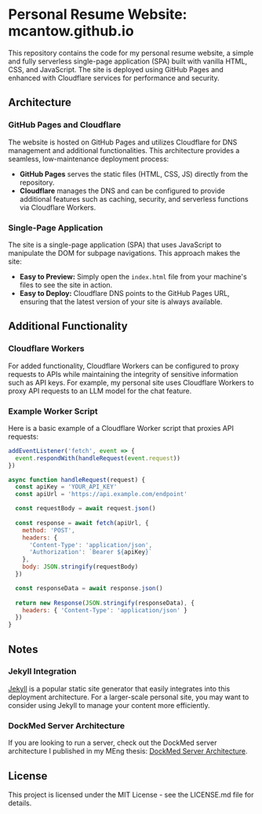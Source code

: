 # Personal Resume Website: mcantow.github.io

This repository contains the code for my personal resume website, a simple and fully serverless single-page application (SPA) built with vanilla HTML, CSS, and JavaScript. The site is deployed using GitHub Pages and enhanced with Cloudflare services for performance and security.

## Architecture

### GitHub Pages and Cloudflare
The website is hosted on GitHub Pages and utilizes Cloudflare for DNS management and additional functionalities. This architecture provides a seamless, low-maintenance deployment process:
- **GitHub Pages** serves the static files (HTML, CSS, JS) directly from the repository.
- **Cloudflare** manages the DNS and can be configured to provide additional features such as caching, security, and serverless functions via Cloudflare Workers.

### Single-Page Application
The site is a single-page application (SPA) that uses JavaScript to manipulate the DOM for subpage navigations. This approach makes the site:
- **Easy to Preview:** Simply open the `index.html` file from your machine's files to see the site in action.
- **Easy to Deploy:** Cloudflare DNS points to the GitHub Pages URL, ensuring that the latest version of your site is always available.

## Additional Functionality

### Cloudflare Workers
For added functionality, Cloudflare Workers can be configured to proxy requests to APIs while maintaining the integrity of sensitive information such as API keys. For example, my personal site uses Cloudflare Workers to proxy API requests to an LLM model for the chat feature.

### Example Worker Script
Here is a basic example of a Cloudflare Worker script that proxies API requests:

```javascript
addEventListener('fetch', event => {
  event.respondWith(handleRequest(event.request))
})

async function handleRequest(request) {
  const apiKey = 'YOUR_API_KEY'
  const apiUrl = 'https://api.example.com/endpoint'

  const requestBody = await request.json()
  
  const response = await fetch(apiUrl, {
    method: 'POST',
    headers: {
      'Content-Type': 'application/json',
      'Authorization': `Bearer ${apiKey}`
    },
    body: JSON.stringify(requestBody)
  })

  const responseData = await response.json()
  
  return new Response(JSON.stringify(responseData), {
    headers: { 'Content-Type': 'application/json' }
  })
}
```

## Notes

### Jekyll Integration
[Jekyll](https://jekyllrb.com/) is a popular static site generator that easily integrates into this deployment architecture. For a larger-scale personal site, you may want to consider using Jekyll to manage your content more efficiently.

### DockMed Server Architecture
If you are looking to run a server, check out the DockMed server architecture I published in my MEng thesis: [DockMed Server Architecture](https://dspace.mit.edu/bitstream/handle/1721.1/151277/cantow-mcantow-meng-eecs-2023-thesis.pdf?sequence=1&isAllowed=y).

## License
This project is licensed under the MIT License - see the LICENSE.md file for details.
